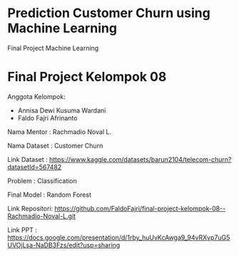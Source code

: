 # Prediction Customer Churn using Machine Learning
Final Project Machine Learning

# Final Project Kelompok 08
Anggota Kelompok:
- Annisa Dewi Kusuma Wardani
- Faldo Fajri Afrinanto

Nama Mentor   : Rachmadio Noval L.

Nama Dataset  : Customer Churn

Link Dataset  : https://www.kaggle.com/datasets/barun2104/telecom-churn?datasetId=567482

Problem       : Classification

Final Model   : Random Forest

Link Repositori: https://github.com/FaldoFajri/final-project-kelompok-08--Rachmadio-Noval-L.git

Link PPT      : https://docs.google.com/presentation/d/1rby_huUvKcAwga9_94vRXvp7uG5UVOjLsa-NaDB3Fzs/edit?usp=sharing
